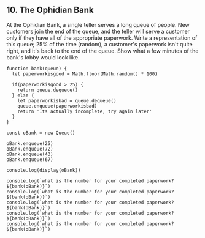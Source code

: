 ## 10. The Ophidian Bank

At the Ophidian Bank, a single teller serves a long queue of people. New customers join the end of the queue, and the teller will serve a customer only if they have all of the appropriate paperwork. Write a representation of this queue; 25% of the time (random), a customer's paperwork isn't quite right, and it's back to the end of the queue. Show what a few minutes of the bank's lobby would look like.

````
function bank(queue) {
  let paperworkisgood = Math.floor(Math.random() * 100)
  
  if(paperworkisgood > 25) {
    return queue.dequeue()
  } else {
    let paperworkisbad = queue.dequeue()
    queue.enqueue(paperworkisbad)
    return 'Its actually incomplete, try again later'
  }
}
````

````
const oBank = new Queue()

````

````
oBank.enqueue(25)
oBank.enqueue(72)
oBank.enqueue(43)
oBank.enqueue(67)

````

````
console.log(display(oBank))
````

````
console.log(`what is the number for your completed paperwork? ${bank(oBank)}`)
console.log(`what is the number for your completed paperwork? ${bank(oBank)}`)
console.log(`what is the number for your completed paperwork? ${bank(oBank)}`)
console.log(`what is the number for your completed paperwork? ${bank(oBank)}`)
console.log(`what is the number for your completed paperwork? ${bank(oBank)}`)
````
